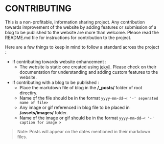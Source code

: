 # CONTRIBUTING

This is a non-profitable, information sharing project. Any contribution towards improvement of the website by adding features or submission of a blog to be published to the website are more than welcome. Please read the README.md file for instructions for contribution to the project.

Here are a few things to keep in mind to follow a standard across the project : 
- If contributing towards website enhancement :
    - The website is static one created using [jekyll](https://jekyllrb.com/). Please check on their documentation for understanding and adding custom features to the website.
- If contributing with a blog to be published : 
    - Place the markdown file of blog in the **/_posts/** folder of root directiry.
    - Name of the file should be in the format `yyyy-mm-dd-< '-' seperated name of file>`
    - Any image or gif referenced in blog file to be placed in **/assets/images/** folder.
    - Name of the image or gif should be in the format `yyyy-mm-dd-< '-' caption for image >`

> Note: Posts will appear on the dates mentioned in their markdown files.